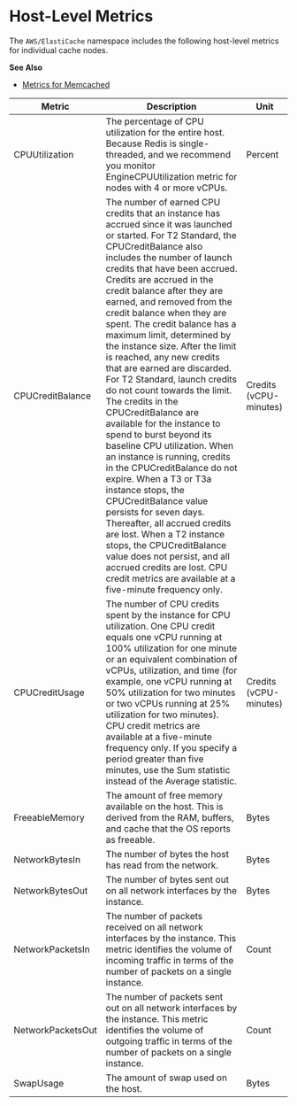 # Host\-Level Metrics<a name="CacheMetrics.HostLevel"></a>

The `AWS/ElastiCache` namespace includes the following host\-level metrics for individual cache nodes\.

**See Also**
+ [Metrics for Memcached](CacheMetrics.Memcached.md)


| Metric | Description | Unit | 
| --- | --- | --- | 
| CPUUtilization |  The percentage of CPU utilization for the entire host\. Because Redis is single\-threaded, and we recommend you monitor EngineCPUUtilization metric for nodes with 4 or more vCPUs\. |  Percent  | 
| CPUCreditBalance | The number of earned CPU credits that an instance has accrued since it was launched or started\. For T2 Standard, the CPUCreditBalance also includes the number of launch credits that have been accrued\. Credits are accrued in the credit balance after they are earned, and removed from the credit balance when they are spent\. The credit balance has a maximum limit, determined by the instance size\. After the limit is reached, any new credits that are earned are discarded\. For T2 Standard, launch credits do not count towards the limit\. The credits in the CPUCreditBalance are available for the instance to spend to burst beyond its baseline CPU utilization\. When an instance is running, credits in the CPUCreditBalance do not expire\. When a T3 or T3a instance stops, the CPUCreditBalance value persists for seven days\. Thereafter, all accrued credits are lost\. When a T2 instance stops, the CPUCreditBalance value does not persist, and all accrued credits are lost\. CPU credit metrics are available at a five\-minute frequency only\. | Credits \(vCPU\-minutes\)  | 
| CPUCreditUsage | The number of CPU credits spent by the instance for CPU utilization\. One CPU credit equals one vCPU running at 100% utilization for one minute or an equivalent combination of vCPUs, utilization, and time \(for example, one vCPU running at 50% utilization for two minutes or two vCPUs running at 25% utilization for two minutes\)\. CPU credit metrics are available at a five\-minute frequency only\. If you specify a period greater than five minutes, use the Sum statistic instead of the Average statistic\.  | Credits \(vCPU\-minutes\)  | 
| FreeableMemory  |  The amount of free memory available on the host\. This is derived from the RAM, buffers, and cache that the OS reports as freeable\. |  Bytes  | 
| NetworkBytesIn |  The number of bytes the host has read from the network\.  |  Bytes  | 
| NetworkBytesOut | The number of bytes sent out on all network interfaces by the instance\.  |  Bytes  | 
| NetworkPacketsIn | The number of packets received on all network interfaces by the instance\. This metric identifies the volume of incoming traffic in terms of the number of packets on a single instance\.  | Count  | 
| NetworkPacketsOut |  The number of packets sent out on all network interfaces by the instance\. This metric identifies the volume of outgoing traffic in terms of the number of packets on a single instance\. | Count  | 
| SwapUsage |  The amount of swap used on the host\.  |  Bytes  | 